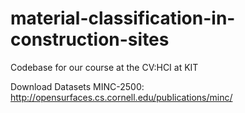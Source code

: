 # material-classification-in-construction-sites
Codebase for our course at the CV:HCI at KIT

Download Datasets
MINC-2500: http://opensurfaces.cs.cornell.edu/publications/minc/

